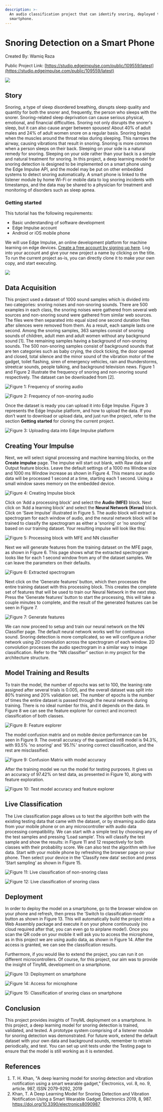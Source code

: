 ```yaml
---
description: >-
  An audio classification project that can identify snoring, deployed to a
  smartphone.
---
```


# Snoring Detection on a Smart Phone

Created By: Wamiq Raza

Public Project Link: [https://studio.edgeimpulse.com/public/109559/latest](https://studio.edgeimpulse.com/public/109559/latest)

![](../.gitbook/assets/snoring-detection-on-smartphone/intro.jpg)

## Story

Snoring, a type of sleep disordered breathing, disrupts sleep quality and quantity for both the snorer and, frequently, the person who sleeps with the snorer. Snoring-related sleep deprivation can cause serious physical, emotional, and financial difficulties. Snoring not only disrupts the snorer's sleep, but it can also cause anger between spouses! About 40% of adult males and 24% of adult women snore on a regular basis. Snoring begins when the muscles around the throat relax during sleeping. This narrows the airway, causing vibrations that result in snoring. Snoring is more common when a person sleeps on their back. Sleeping on your side is a natural remedy for snoring. Sleeping on your side rather than your back is a simple and natural treatment for snoring. In this project, a deep learning model for snoring detection is designed to be implemented on a smart phone using the Edge Impulse API, and the model may be put on other embedded systems to detect snoring automatically. A smart phone is linked to the listener module by home Wi-Fi or mobile data to log snoring incidents with timestamps, and the data may be shared to a physician for treatment and monitoring of disorders such as sleep apnea.

### Getting started

This tutorial has the following requirements:

* Basic understanding of software development
* Edge Impulse account
* Android or iOS mobile phone

We will use Edge Impulse, an online development platform for machine learning on edge devices. [Create a free account by signing up here](https://studio.edgeimpulse.com/). Log into your account and give your new project a name by clicking on the title. To run the current project as-is, you can directly clone it to make your own copy, and start executing.

![](../.gitbook/assets/snoring-detection-on-smartphone/signup.jpg)

## Data Acquisition

This project used a dataset of 1000 sound samples which is divided into two categories: snoring noises and non-snoring sounds. There are 500 examples in each class, the snoring noises were gathered from several web sources and non-snoring sound were gathered from similar web sources. The files were then separated into equal sized one second duration files after silences were removed from them. As a result, each sample lasts one second. Among the snoring samples, 363 samples consist of snoring sounds of children, adult men and adult women without any background sound \[1]. The remaining samples having a background of non-snoring sounds. The 500 non-snoring samples consist of background sounds that are ten categories such as baby crying, the clock ticking, the door opened and closed, total silence and the minor sound of the vibration motor of the gadget, toilet flashing, siren of emergency vehicles, rain and thunderstorms, streetcar sounds, people talking, and background television news. Figure 1 and Figure 2 illustrate the frequency of snoring and non-snoring sound respectively. The dataset can be downloaded from \[2].

![Figure 1: Frequency of snoring audio](../.gitbook/assets/snoring-detection-on-smartphone/data-acquisition.jpg)

![Figure 2: Frequency of non-snoring audio](../.gitbook/assets/snoring-detection-on-smartphone/data-acquisition-2.jpg)

Once the dataset is ready you can upload it into Edge Impulse. Figure 3 represents the Edge Impulse platform, and how to upload the data. If you don’t want to download or upload data, and just run the project, refer to the section **Getting started** for cloning the current project.

![Figure 3: Uploading data into Edge Impulse platform](../.gitbook/assets/snoring-detection-on-smartphone/data-upload.jpg)

## Creating Your Impulse

Next, we will select signal processing and machine learning blocks, on the **Create impulse** page. The impulse will start out blank, with Raw data and Output feature blocks. Leave the default settings of a 1000 ms Window size and 1000 ms Window increase as shown in Figure 4. This means our audio data will be processed 1 second at a time, starting each 1 second. Using a small window saves memory on the embedded device.

![Figure 4: Creating Impulse block](../.gitbook/assets/snoring-detection-on-smartphone/impulse.jpg)

Click on ‘Add a processing block’ and select the **Audio (MFE)** block. Next click on ‘Add a learning block’ and select the **Neural Network (Keras)** block. Click on ‘Save Impulse’ illustrated in Figure 5. The audio block will extract a spectrogram for each window of audio, and the neural network block will be trained to classify the spectrogram as either a 'snoring' or 'no snoring' based on our training dataset. Your resulting impulse will look like this:

![Figure 5: Processing block with MFE and NN classifier](../.gitbook/assets/snoring-detection-on-smartphone/learning-block.jpg)

Next we will generate features from the training dataset on the MFE page, as shown in Figure 6. This page shows what the extracted spectrogram looks like for each 1 second window from any of the dataset samples. We can leave the parameters on their defaults.

![Figure 6: Extracted spectrogram](../.gitbook/assets/snoring-detection-on-smartphone/spectrogram.jpg)

Next click on the ‘Generate features’ button, which then processes the entire training dataset with this processing block. This creates the complete set of features that will be used to train our Neural Network in the next step. Press the ‘Generate features’ button to start the processing, this will take a couple minutes to complete, and the result of the generated features can be seen in Figure 7.

![Figure 7: Generate features](../.gitbook/assets/snoring-detection-on-smartphone/generate-features.jpg)

We can now proceed to setup and train our neural network on the NN Classifier page. The default neural network works well for continuous sound. Snoring detection is more complicated, so we will configure a richer network using 2D convolution across the spectrogram of each window. 2D convolution processes the audio spectrogram in a similar way to image classification. Refer to the "NN classifier" section in my project for the architecture structure.

## Model Training and Results

To train the model, the number of epochs was set to 100, the leaning rate assigned after several trials is 0.005, and the overall dataset was split into 80% training and 20% validation set. The number of epochs is the number of times the entire dataset is passed through the neural network during training. There is no ideal number for this, and it depends on the data. In Figure 8 we can see the feature explorer for correct and incorrect classification of both classes.

![Figure 8: Feature explorer](../.gitbook/assets/snoring-detection-on-smartphone/feature-explorer.jpg)

The model confusion matrix and on mobile device performance can be seen in Figure 9. The overall accuracy of the quantized int8 model is 94.3%, with 93.5% 'no snoring' and '95.1%' snoring correct classification, and the rest are misclassified.

![Figure 9: Confusion Matrix with model accuracy](../.gitbook/assets/snoring-detection-on-smartphone/model-accuracy.jpg)

After the training model we run the model for testing purposes. It gives us an accuracy of 97.42% on test data, as presented in Figure 10, along with feature exploration.

![Figure 10: Test model accuracy and feature explorer](../.gitbook/assets/snoring-detection-on-smartphone/model-testing.jpg)

## Live Classification

The Live classification page allows us to test the algorithm both with the existing testing data that came with the dataset, or by streaming audio data from your mobile phone or on any microcontroller with audio data processing compatibility. We can start with a simple test by choosing any of the test samples and pressing ‘Load sample’. This will classify the test sample and show the results: in Figure 11 and 12 respectively for both classes with their probability score. We can also test the algorithm with live data. Start with your mobile phone by refreshing the browser page on your phone. Then select your device in the ‘Classify new data’ section and press ‘Start sampling’ as shown in Figure 15.

![Figure 11: Live classification of non-snoring class](../.gitbook/assets/snoring-detection-on-smartphone/live-classification.jpg)

![Figure 12: Live classification of snoring class](../.gitbook/assets/snoring-detection-on-smartphone/live-classification-2.jpg)

## Deployment

In order to deploy the model on a smartphone, go to the browser window on your phone and refresh, then press the ‘Switch to classification mode’ button as shown in Figure 13. This will automatically build the project into a Web Assembly package and execute it on your phone continuously (no cloud required after that, you can even go to airplane mode!). Once you scan the QR code on your mobile it will ask you to access the microphone, as in this project we are using audio data, as shown in Figure 14. After the access is granted, we can see the classification results.

Furthermore, if you would like to extend the project, you can run it on different microcontrollers. Of course, for this project, our aim was to provide the insight of TinyML development on a smartphone.

![Figure 13: Deployment on smartphone](../.gitbook/assets/snoring-detection-on-smartphone/deployment.jpg)

![Figure 14: Access for microphone](../.gitbook/assets/snoring-detection-on-smartphone/classifier.jpg)

![Figure 15: Classification of snoring class on smartphone](../.gitbook/assets/snoring-detection-on-smartphone/classifier-2.jpg)

## Conclusion

This project provides insights of TinyML deployment on a smartphone. In this project, a deep learning model for snoring detection is trained, validated, and tested. A prototype system comprising of a listener module for snoring detection was demonstrated. For future work, extend the default dataset with your own data and background sounds, remember to retrain periodically, and test. You can set up unit tests under the Testing page to ensure that the model is still working as it is extended.

## References

1. T. H. Khan, "A deep learning model for snoring detection and vibration notification using a smart wearable gadget," Electronics, vol. 8, no. 9, article. 987, ISSN 2079-9292, 2019
2. Khan, T. A Deep Learning Model for Snoring Detection and Vibration Notification Using a Smart Wearable Gadget. Electronics 2019, 8, 987. https://doi.org/10.3390/electronics8090987
